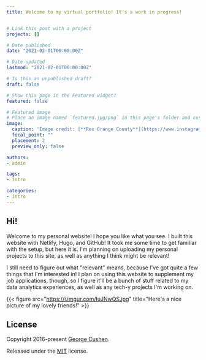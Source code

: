 ```yaml
---
title: Welcome to my virtual portfolio! It's a work in progress!


# Link this post with a project
projects: []

# Date published
date: "2021-02-01T00:00:00Z"

# Date updated
lastmod: "2021-02-01T00:00:00Z"

# Is this an unpublished draft?
draft: false

# Show this page in the Featured widget?
featured: false

# Featured image
# Place an image named `featured.jpg/png` in this page's folder and customize its options here.
image:
  caption: 'Image credit: [**Rex Orange County**](https://www.instagram.com/rexorangecounty)'
  focal_point: ""
  placement: 2
  preview_only: false

authors:
- admin

tags:
- Intro

categories:
- Intro
---
```


## Hi!

Welcome to my personal website! I hope you like what you see. I built this website with Netlify, Hugo, and GitHub! It took me some time to get familiar with the setup, but here it is. I'm planning on uploading my personal projects to this site, as well as anything I think might be relevant! 

I still need to figure out what "relevant" means, because I've got quite a few things that I'm interested in! I plan on using this website to supplement my job applications, though, so I figure it'll be a bunch of stuff related to my data analytics experiences, as well as any tech-y projects I'm working on.

{{< figure src="https://i.imgur.com/IuJNwQS.jpg" title="Here's a nice picture of my lovely friends!" >}}

## License

Copyright 2016-present [George Cushen](https://georgecushen.com).

Released under the [MIT](https://github.com/wowchemy/wowchemy-hugo-modules/blob/master/LICENSE.md) license.
